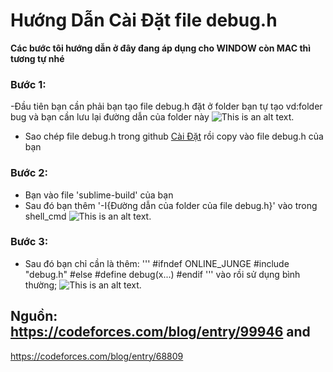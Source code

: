 # Hướng Dẫn Cài Đặt file debug.h

**Các bước tôi hướng dẫn ở đây đang áp dụng cho WINDOW còn MAC thì tương tự nhé**

### Bước 1:
-Đầu tiên bạn cần phải bạn tạo file debug.h đặt ở folder bạn tự tạo vd:folder bug và bạn cần lưu lại đường dẫn của folder này
![This is an alt text.](/Pictures/buoc1.png  "This is a sample image.")
- Sao chép file debug.h trong github [Cài Đặt](https://github.com/Khong-cam-xuc/CODE_T/tree/main/C%C3%A0i%20%C4%90%E1%BA%B7t) rồi copy vào file debug.h của bạn
### Bước 2:
- Bạn vào file 'sublime-build' của bạn
- Sau đó bạn thêm '-I{Đường dẫn của folder của file debug.h}' vào trong shell_cmd
![This is an alt text.](/Pictures/buoc2.png  "This is a sample image.")
### Bước 3: 
- Sau đó bạn chỉ cần là thêm:
'''
#ifndef ONLINE_JUNGE
#include "debug.h"
#else
#define debug(x...)
#endif
'''
vào rồi sử dụng bình thường;
![This is an alt text.](/Pictures/buoc3.png  "This is a sample image.")
## Nguồn: https://codeforces.com/blog/entry/99946 and
https://codeforces.com/blog/entry/68809